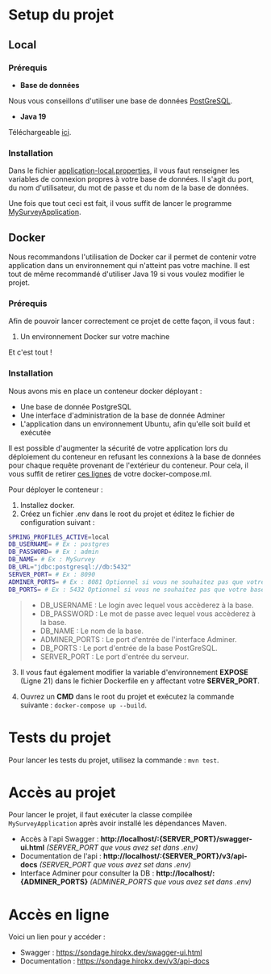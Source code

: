# Setup du projet

## Local
### Prérequis 
* **Base de données**


Nous vous conseillons d'utiliser une base de données [PostGreSQL](https://www.postgresql.org/).

* **Java 19**


Téléchargeable [ici](https://www.oracle.com/java/technologies/javase/jdk19-archive-downloads.html).

### Installation 
Dans le fichier [application-local.properties](https://github.com/HiroKX/SondageSpringBoot/blob/master/src/main/resources/application-local.properties), il vous faut renseigner les variables de connexion propres à votre base de données.
Il s'agit du port, du nom d'utilisateur, du mot de passe et du nom de la base de données.

Une fois que tout ceci est fait, il vous suffit de lancer le programme [MySurveyApplication](https://github.com/HiroKX/SondageSpringBoot/blob/master/src/main/java/fr/univ/lorraine/ufr/mim/m2/gi/mysurvey/MySurveyApplication.java).

## Docker
Nous recommandons l'utilisation de Docker car il permet de contenir votre application dans un environnement qui n'atteint pas votre machine.
Il est tout de même recommandé d'utiliser Java 19 si vous voulez modifier le projet.

### Prérequis
Afin de pouvoir lancer correctement ce projet de cette façon, il vous faut :

1. Un environnement Docker sur votre machine

Et c'est tout !

### Installation

Nous avons mis en place un conteneur docker déployant : 
* Une base de donnée PostgreSQL
* Une interface d'administration de la base de donnée Adminer
* L'application dans un environnement Ubuntu, afin qu'elle soit build et exécutée

Il est possible d'augmenter la sécurité de votre application lors du déploiement du conteneur en refusant les connexions à la base de données pour chaque requête provenant de l'extérieur du conteneur.
Pour cela, il vous suffit de retirer [ces lignes](https://github.com/HiroKX/SondageSpringBoot/blob/develop/docker-compose.yml#L25-L26) de votre docker-compose.ml.

Pour déployer le conteneur : 
1. Installez docker.
2. Créez un fichier .env dans le root du projet et éditez le fichier de configuration suivant : 
```bash
SPRING_PROFILES_ACTIVE=local
DB_USERNAME= # Ex : postgres
DB_PASSWORD= # Ex : admin
DB_NAME= # Ex : MySurvey
DB_URL="jdbc:postgresql://db:5432"
SERVER_PORT= # Ex : 8090
ADMINER_PORTS= # Ex : 8081 Optionnel si vous ne souhaitez pas que votre interface Adminer soit accessible de l'extérieur.
DB_PORTS= # Ex : 5432 Optionnel si vous ne souhaitez pas que votre base de données soit accessible de l'extérieur.
```
> - DB_USERNAME : Le login avec lequel vous accèderez à la base.
>  - DB_PASSWORD : Le mot de passe avec lequel vous accèderez à la base.
> - DB_NAME : Le nom de la base.
> - ADMINER_PORTS : Le port d'entrée de l'interface Adminer.
> - DB_PORTS : Le port d'entrée de la base PostGreSQL.
> - SERVER_PORT : Le port d'entrée du serveur.

3. Il vous faut également modifier la variable d'environnement **EXPOSE** (Ligne 21) dans le fichier Dockerfile en y affectant votre **SERVER_PORT**.

4. Ouvrez un **CMD** dans le root du projet et exécutez la commande suivante :
```docker-compose up --build```.


# Tests du projet

Pour lancer les tests du projet, utilisez la commande : `mvn test`.

# Accès au projet

Pour lancer le projet, il faut exécuter la classe compilée ``MySurveyApplication`` après avoir installé les dépendances Maven.

- Accès à l'api Swagger : **http://localhost/:{SERVER_PORT}/swagger-ui.html**    _(SERVER_PORT que vous avez set dans .env)_
- Documentation de l'api : **http://localhost/:{SERVER_PORT}/v3/api-docs**    _(SERVER_PORT que vous avez set dans .env)_
- Interface Adminer pour consulter la DB : **http://localhost/:{ADMINER_PORTS}**    _(ADMINER_PORTS que vous avez set dans .env)_

# Accès en ligne

Voici un lien pour y accéder : 
* Swagger : https://sondage.hirokx.dev/swagger-ui.html
* Documentation : https://sondage.hirokx.dev/v3/api-docs